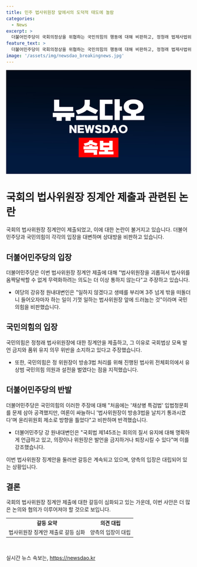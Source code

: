 ```yaml
---
title: 민주 법사위원장 앞에서의 도덕적 태도에 놀람
categories:
  - News
excerpt: >
  더불어민주당이 국회의정상을 위협하는 국민의힘의 행동에 대해 비판하고, 정청래 법제사법위원장을 괴롭히려는 의도를 들어냈다. 국회 상임위원장의 업무수행을 방해하고 의도적으로 무력화하려는 국민의힘의 징계안 제출을 비판하는 내용을 담고 있다.
feature_text: >
  더불어민주당이 국회의정상을 위협하는 국민의힘의 행동에 대해 비판하고, 정청래 법제사법위원장을 괴롭히려는 의도를 들어냈다. 국회 상임위원장의 업무수행을 방해하고 의도적으로 무력화하려는 국민의힘의 징계안 제출을 비판하는 내용을 담고 있다.
image: '/assets/img/newsdao_breakingnews.jpg'
---
```


<p><img src="/assets/img/newsdao_breakingnews.jpg" alt="koreaapp 속보" /></p>

<h1>국회의 법사위원장 징계안 제출과 관련된 논란</h1>

<p data-ke-size="size16">국회의 법사위원장 징계안이 제출되었고, 이에 대한 논란이 불거지고 있습니다. 더불어민주당과 국민의힘이 각각의 입장을 대변하며 상대방을 비판하고 있습니다.</p>

<h2>더불어민주당의 입장</h2>

<p data-ke-size="size16">더불어민주당은 이번 법사위원장 징계안 제출에 대해 "법사위원장을 괴롭혀서 법사위를 옴짝달싹할 수 없게 무력화하려는 의도는 더 이상 통하지 않는다"고 주장하고 있습니다.</p>

<ul>
  <li>여당의 강유정 원내대변인은 "일하지 않겠다고 생떼를 부리며 3주 넘게 밖을 떠돌더니 들어오자마자 하는 일이 기껏 일하는 법사위원장 앞에 드러눕는 것"이라며 국민의힘을 비판했습니다.</li>
</ul>

<h2>국민의힘의 입장</h2>

<p data-ke-size="size16">국민의힘은 정청래 법사위원장에 대한 징계안을 제출하고, 그 이유로 국회법상 모욕 발언 금지와 품위 유지 의무 위반을 소지하고 있다고 주장했습니다.</p>

<ul>
  <li>또한, 국민의힘은 정 위원장이 방송3법 처리를 위해 진행된 법사위 전체회의에서 유상범 국민의힘 의원과 설전을 벌였다는 점을 지적했습니다.</li>
</ul>

<h2>더불어민주당의 반발</h2>

<p data-ke-size="size16">더불어민주당은 국민의힘의 이러한 주장에 대해 "처음에는 '채상병 특검법' 입법청문회를 문제 삼아 공격했지만, 여론이 싸늘하니 '법사위원장이 방송3법을 날치기 통과시켰다'며 윤리위원회 제소로 방향을 틀었다"고 비판하며 반격했습니다.</p>

<ul>
  <li>더불어민주당 강 원내대변인은 "국회법 제145조는 회의의 질서 유지에 대해 명확하게 언급하고 있고, 의장이나 위원장은 발언을 금지하거나 퇴장시킬 수 있다"며 이를 강조했습니다.</li>
</ul>

<p data-ke-size="size16">이번 법사위원장 징계안을 둘러싼 갈등은 계속되고 있으며, 양측의 입장은 대립되어 있는 상황입니다.</p>

<h2>결론</h2>

<p data-ke-size="size16">국회의 법사위원장 징계안 제출에 대한 갈등이 심화되고 있는 가운데, 이번 사안은 더 많은 논의와 협의가 이루어져야 할 것으로 보입니다.</p>

<table>
  <tr>
    <td style="text-align: center; height: 17px;"><b>갈등 요약</b></td>
    <td style="text-align: center; height: 17px;"><b>의견 대립</b></td>
  </tr>
  <tr>
    <td style="text-align: center;">법사위원장 징계안 제출로 갈등 심화</td>
    <td style="text-align: center;">양측의 입장이 대립</td>
  </tr>
</table>

<p data-ke-size="size16">&nbsp;</p>
실시간 뉴스 속보는, <a href="https://newsdao.kr" rel="dofollow">https://newsdao.kr</a>


